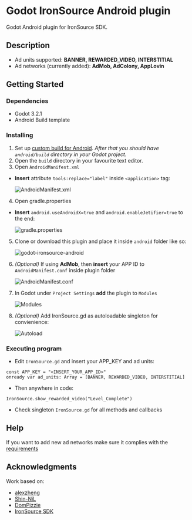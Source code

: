# Godot IronSource Android plugin

Godot Android plugin for IronSource SDK.

## Description

* Ad units supported: **BANNER, REWARDED_VIDEO, INTERSTITIAL**
* Ad networks (currently added): **AdMob, AdColony, AppLovin**

## Getting Started

### Dependencies

* Godot 3.2.1
* Android Build template

### Installing

1. Set up [custom build for Android](https://docs.godotengine.org/en/3.2/getting_started/workflow/export/android_custom_build.html). 
  *After that you should have ```android/build``` directory in your Godot project.*
2. Open the ```build``` directory in your favourite text editor.
3. Open ```AndroidManifest.xml```
  * **Insert** attribute ```tools:replace="label"``` inside ```<application>``` tag:
  
    ![AndroidManifest.xml](https://i.imgur.com/pHRCFJZ.png)
    
4. Open gradle.properties 
  * **Insert** ```android.useAndroidX=true``` and ```android.enableJetifier=true``` to the end:
  
    ![gradle.properties](https://i.imgur.com/EYimYpM.png)
    
5. Clone or download this plugin and place it inside ```android``` folder like so:

    ![godot-ironsource-android](https://i.imgur.com/17cQHRW.png)
    
6. *(Optional)* If using **AdMob**, then **insert** your APP ID to ```AndroidManifest.conf``` inside plugin folder
    
    ![AndroidManifest.conf](https://i.imgur.com/33yy2FR.png)
    
7. In Godot under ```Project Settings``` **add** the plugin to ```Modules```

    ![Modules](https://i.imgur.com/nlPJadn.png)
    
8. *(Optional)* Add IronSource.gd as autoloadable singleton for convienience:

    ![Autoload](https://i.imgur.com/0lxNq8d.png)
 

### Executing program

* Edit ```IronSource.gd``` and insert your APP_KEY and ad units:
```
const APP_KEY = "<INSERT_YOUR_APP_ID>"
onready var ad_units: Array = [BANNER, REWARDED_VIDEO, INTERSTITIAL]
```
* Then anywhere in code:
```
IronSource.show_rewarded_video("Level_Complete")
```
* Check singleton ```IronSource.gd``` for all methods and callbacks

## Help

If you want to add new ad networks make sure it complies with the 
[requirements](https://developers.ironsrc.com/ironsource-mobile/android/android-sdk/)

## Acknowledgments

Work based on:
* [alexzheng](https://github.com/alexzheng/admob_for_godot)
* [Shin-NiL](https://github.com/Shin-NiL/godot-admob)
* [DomPizzie](https://gist.github.com/DomPizzie/7a5ff55ffa9081f2de27c315f5018afc)
* [IronSource SDK](https://developers.ironsrc.com/ironsource-mobile/android/android-sdk/)
